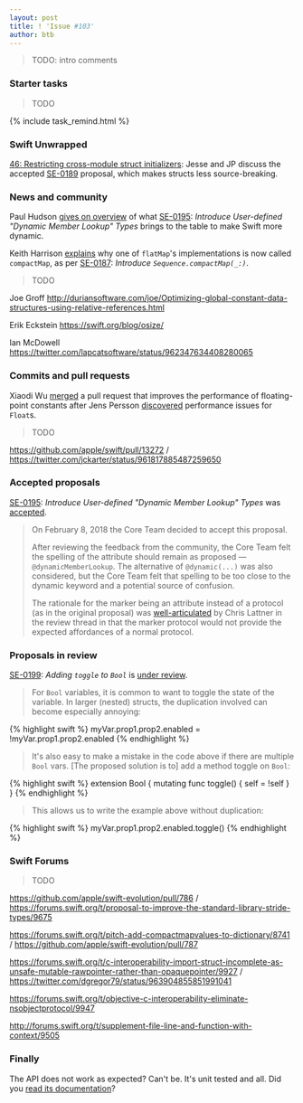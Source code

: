 ```yaml
---
layout: post
title: ! 'Issue #103'
author: btb
---
```


> TODO: intro comments

<!--excerpt-->

### Starter tasks

> TODO

{% include task_remind.html %}

### Swift Unwrapped

[46: Restricting cross-module struct initializers](https://spec.fm/podcasts/swift-unwrapped/111543): Jesse and JP discuss the accepted [SE-0189](https://github.com/apple/swift-evolution/blob/master/proposals/0189-restrict-cross-module-struct-initializers.md) proposal, which makes structs less source-breaking.

### News and community

Paul Hudson [gives on overview](https://www.hackingwithswift.com/articles/55/how-to-use-dynamic-member-lookup-in-swift) of what [SE-0195](https://github.com/apple/swift-evolution/blob/master/proposals/0195-dynamic-member-lookup.md): *Introduce User-defined "Dynamic Member Lookup" Types* brings to the table to make Swift more dynamic.

Keith Harrison [explains](https://useyourloaf.com/blog/replacing-flatmap-with-compactmap/) why one of `flatMap`'s implementations is now called `compactMap`, as per [SE-0187](https://github.com/apple/swift-evolution/blob/master/proposals/0187-introduce-filtermap.md): *Introduce `Sequence.compactMap(_:)`*.

> TODO

Joe Groff http://duriansoftware.com/joe/Optimizing-global-constant-data-structures-using-relative-references.html

Erik Eckstein https://swift.org/blog/osize/

Ian McDowell https://twitter.com/lapcatsoftware/status/962347634408280065

### Commits and pull requests

Xiaodi Wu [merged](https://github.com/apple/swift/pull/14502) a pull request that improves the performance of floating-point constants after Jens Persson [discovered](http://forums.swift.org/t/is-floats-nextup-really-50-times-slower-than-necessary/9716) performance issues for `Float`s.

> TODO

https://github.com/apple/swift/pull/13272 / https://twitter.com/jckarter/status/961817885487259650

### Accepted proposals

[SE-0195](https://github.com/apple/swift-evolution/blob/master/proposals/0195-dynamic-member-lookup.md): *Introduce User-defined "Dynamic Member Lookup" Types* was [accepted](https://forums.swift.org/t/se-0195-introduce-user-defined-dynamic-member-lookup-types/8658/160).

> On February 8, 2018 the Core Team decided to accept this proposal.
>
> After reviewing the feedback from the community, the Core Team felt the spelling of the attribute should remain as proposed — `@dynamicMemberLookup`. The alternative of `@dynamic(...)` was also considered, but the Core Team felt that spelling to be too close to the dynamic keyword and a potential source of confusion.
>
> The rationale for the marker being an attribute instead of a protocol (as in the original proposal) was [well-articulated](https://forums.swift.org/t/se-0195-introduce-user-defined-dynamic-member-lookup-types/8658/159) by Chris Lattner in the review thread in that the marker protocol would not provide the expected affordances of a normal protocol.

### Proposals in review

[SE-0199](https://github.com/apple/swift-evolution/blob/master/proposals/0199-bool-toggle.md): *Adding `toggle` to `Bool`* is [under review](http://forums.swift.org/t/se-0199-adding-toggle-method-to-bool/9841).

> For `Bool` variables, it is common to want to toggle the state of the variable. In larger (nested) structs, the duplication involved can become especially annoying:

{% highlight swift %} 
myVar.prop1.prop2.enabled = !myVar.prop1.prop2.enabled
{% endhighlight %}

> It's also easy to make a mistake in the code above if there are multiple `Bool` vars.
> [The proposed solution is to] add a method toggle on `Bool`:

{% highlight swift %} 
extension Bool {
    mutating func toggle() {
        self = !self
    }
}
{% endhighlight %}

> This allows us to write the example above without duplication:

{% highlight swift %} 
myVar.prop1.prop2.enabled.toggle()
{% endhighlight %}

### Swift Forums

> TODO

https://github.com/apple/swift-evolution/pull/786 / https://forums.swift.org/t/proposal-to-improve-the-standard-library-stride-types/9675

https://forums.swift.org/t/pitch-add-compactmapvalues-to-dictionary/8741 / https://github.com/apple/swift-evolution/pull/787

https://forums.swift.org/t/c-interoperability-import-struct-incomplete-as-unsafe-mutable-rawpointer-rather-than-opaquepointer/9927 / https://twitter.com/dgregor79/status/963904855851991041

https://forums.swift.org/t/objective-c-interoperability-eliminate-nsobjectprotocol/9947

http://forums.swift.org/t/supplement-file-line-and-function-with-context/9505

### Finally

The API does not work as expected? Can't be. It's unit tested and all. Did you [read its documentation](https://mobile.twitter.com/AirspeedSwift/status/962754808733036544)?
